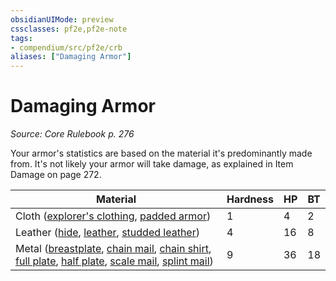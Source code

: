 ```yaml
---
obsidianUIMode: preview
cssclasses: pf2e,pf2e-note
tags:
- compendium/src/pf2e/crb
aliases: ["Damaging Armor"]
---
```

# Damaging Armor  
*Source: Core Rulebook p. 276*  

Your armor's statistics are based on the material it's predominantly made from. It's not likely your armor will take damage, as explained in Item Damage on page 272.

| Material | Hardness | HP | BT |
|----------|----------|----|----|
| Cloth ([explorer's clothing](compendium/equipment/items/explorers-clothing.md), [padded armor](compendium/equipment/items/padded-armor.md)) | 1 | 4 | 2 |
| Leather ([hide](compendium/equipment/items/hide.md), [leather](compendium/equipment/items/leather.md), [studded leather](compendium/equipment/items/studded-leather.md)) | 4 | 16 | 8 |
| Metal ([breastplate](compendium/equipment/items/breastplate.md), [chain mail](compendium/equipment/items/chain-mail.md), [chain shirt](compendium/equipment/items/chain-shirt.md), [full plate](compendium/equipment/items/full-plate.md), [half plate](compendium/equipment/items/half-plate.md), [scale mail](compendium/equipment/items/scale-mail.md), [splint mail](compendium/equipment/items/splint-mail.md)) | 9 | 36 | 18 |